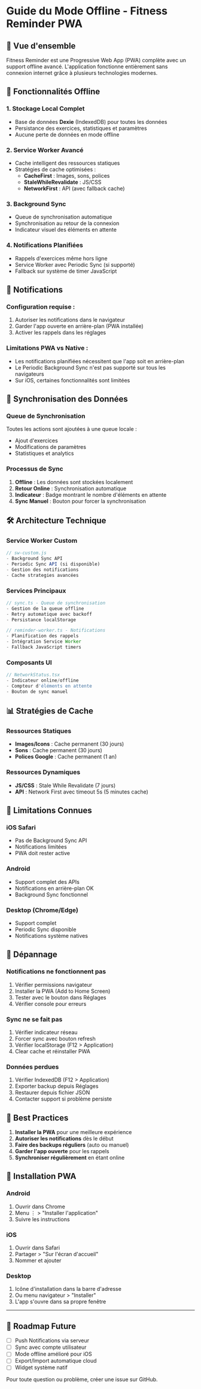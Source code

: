 # Guide du Mode Offline - Fitness Reminder PWA

## 🚀 Vue d'ensemble

Fitness Reminder est une Progressive Web App (PWA) complète avec un support offline avancé. L'application fonctionne entièrement sans connexion internet grâce à plusieurs technologies modernes.

## 📱 Fonctionnalités Offline

### 1. **Stockage Local Complet**
- Base de données **Dexie** (IndexedDB) pour toutes les données
- Persistance des exercices, statistiques et paramètres
- Aucune perte de données en mode offline

### 2. **Service Worker Avancé**
- Cache intelligent des ressources statiques
- Stratégies de cache optimisées :
  - **CacheFirst** : Images, sons, polices
  - **StaleWhileRevalidate** : JS/CSS
  - **NetworkFirst** : API (avec fallback cache)

### 3. **Background Sync**
- Queue de synchronisation automatique
- Synchronisation au retour de la connexion
- Indicateur visuel des éléments en attente

### 4. **Notifications Planifiées**
- Rappels d'exercices même hors ligne
- Service Worker avec Periodic Sync (si supporté)
- Fallback sur système de timer JavaScript

## 🔔 Notifications

### Configuration requise :
1. Autoriser les notifications dans le navigateur
2. Garder l'app ouverte en arrière-plan (PWA installée)
3. Activer les rappels dans les réglages

### Limitations PWA vs Native :
- Les notifications planifiées nécessitent que l'app soit en arrière-plan
- Le Periodic Background Sync n'est pas supporté sur tous les navigateurs
- Sur iOS, certaines fonctionnalités sont limitées

## 🔄 Synchronisation des Données

### Queue de Synchronisation
Toutes les actions sont ajoutées à une queue locale :
- Ajout d'exercices
- Modifications de paramètres
- Statistiques et analytics

### Processus de Sync
1. **Offline** : Les données sont stockées localement
2. **Retour Online** : Synchronisation automatique
3. **Indicateur** : Badge montrant le nombre d'éléments en attente
4. **Sync Manuel** : Bouton pour forcer la synchronisation

## 🛠️ Architecture Technique

### Service Worker Custom
```javascript
// sw-custom.js
- Background Sync API
- Periodic Sync API (si disponible)
- Gestion des notifications
- Cache strategies avancées
```

### Services Principaux
```typescript
// sync.ts - Queue de synchronisation
- Gestion de la queue offline
- Retry automatique avec backoff
- Persistance localStorage

// reminder-worker.ts - Notifications
- Planification des rappels
- Intégration Service Worker
- Fallback JavaScript timers
```

### Composants UI
```typescript
// NetworkStatus.tsx
- Indicateur online/offline
- Compteur d'éléments en attente
- Bouton de sync manuel
```

## 📊 Stratégies de Cache

### Ressources Statiques
- **Images/Icons** : Cache permanent (30 jours)
- **Sons** : Cache permanent (30 jours)
- **Polices Google** : Cache permanent (1 an)

### Ressources Dynamiques
- **JS/CSS** : Stale While Revalidate (7 jours)
- **API** : Network First avec timeout 5s (5 minutes cache)

## 🚨 Limitations Connues

### iOS Safari
- Pas de Background Sync API
- Notifications limitées
- PWA doit rester active

### Android
- Support complet des APIs
- Notifications en arrière-plan OK
- Background Sync fonctionnel

### Desktop (Chrome/Edge)
- Support complet
- Periodic Sync disponible
- Notifications système natives

## 🔧 Dépannage

### Notifications ne fonctionnent pas
1. Vérifier permissions navigateur
2. Installer la PWA (Add to Home Screen)
3. Tester avec le bouton dans Réglages
4. Vérifier console pour erreurs

### Sync ne se fait pas
1. Vérifier indicateur réseau
2. Forcer sync avec bouton refresh
3. Vérifier localStorage (F12 > Application)
4. Clear cache et réinstaller PWA

### Données perdues
1. Vérifier IndexedDB (F12 > Application)
2. Exporter backup depuis Réglages
3. Restaurer depuis fichier JSON
4. Contacter support si problème persiste

## 🎯 Best Practices

1. **Installer la PWA** pour une meilleure expérience
2. **Autoriser les notifications** dès le début
3. **Faire des backups réguliers** (auto ou manuel)
4. **Garder l'app ouverte** pour les rappels
5. **Synchroniser régulièrement** en étant online

## 📱 Installation PWA

### Android
1. Ouvrir dans Chrome
2. Menu ⋮ > "Installer l'application"
3. Suivre les instructions

### iOS
1. Ouvrir dans Safari
2. Partager > "Sur l'écran d'accueil"
3. Nommer et ajouter

### Desktop
1. Icône d'installation dans la barre d'adresse
2. Ou menu navigateur > "Installer"
3. L'app s'ouvre dans sa propre fenêtre

---

## 🚀 Roadmap Future

- [ ] Push Notifications via serveur
- [ ] Sync avec compte utilisateur
- [ ] Mode offline amélioré pour iOS
- [ ] Export/Import automatique cloud
- [ ] Widget système natif

Pour toute question ou problème, créer une issue sur GitHub.